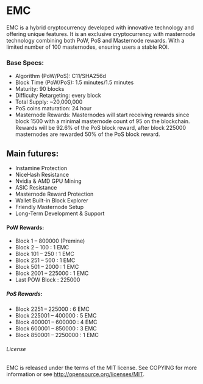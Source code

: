 # EMC

EMC is a hybrid cryptocurrency developed with innovative technology and offering unique features. It is an exclusive cryptocurrency with masternode technology combining both PoW, PoS and Masternode rewards. With a limited number of 100 masternodes, ensuring users a stable ROI.

### Base Specs:

*	Algorithm (PoW/PoS): C11/SHA256d
*	Block Time (PoW/PoS): 1.5 minutes/1.5 minutes
*	Maturity: 90 blocks
*	Difficulty Retargeting: every block
*	Total Supply: ~20,000,000
*	PoS coins maturation: 24 hour
*	Masternode Rewards: Masternodes will start receiving rewards since block 1500 with a minimal masternode count of 95 on the blockchain. Rewards will be 92.6% of the PoS block reward, after block 225000 masternodes are rewarded 50% of the PoS block reward.


## Main futures:

*	Instamine Protection
*	NiceHash Resistance
*	Nvidia & AMD GPU Mining
*	ASIC Resistance
*	Masternode Reward Protection
*	Wallet Built-in Block Explorer
*	Friendly Masternode Setup
*	Long-Term Development & Support


#### PoW Rewards:

* Block 1 – 800000 (Premine)
* Block 2 – 100 : 1 EMC
* Block 101 – 250 : 1 EMC
* Block 251 – 500 : 1 EMC
* Block 501 – 2000 : 1 EMC
* Block 2001 – 225000 : 1 EMC
* Last POW Block : 225000


##### PoS Rewards:

* Block 2251 – 225000 : 6 EMC
* Block 225001 – 400000 : 5 EMC
* Block 400001 – 600000 : 4 EMC
* Block 600001 – 850000 : 3 EMC
* Block 850001 – 2250000 : 1 EMC

###### License

EMC is released under the terms of the MIT license. See COPYING for more information or see http://opensource.org/licenses/MIT.

